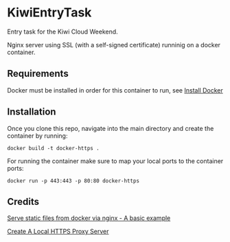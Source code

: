 # KiwiEntryTask

Entry task for the Kiwi Cloud Weekend.

Nginx server using SSL (with a self-signed certificate) runninig on a docker container.

## Requirements

Docker must be installed in order for this container to run, see [Install Docker](https://docs.docker.com/install/)

## Installation

Once you clone this repo, navigate into the main directory and create the container by running:
```
docker build -t docker-https .
```

For running the container make sure to map your local ports to the container ports:
```
docker run -p 443:443 -p 80:80 docker-https
```

## Credits

[Serve static files from docker via nginx - A basic example](https://www.linkedin.com/pulse/serve-static-files-from-docker-via-nginx-basic-example-arun-kumar/)

[Create A Local HTTPS Proxy Server](https://www.shanestillwell.com/2016/10/03/create-a-local-https-proxy-server/)

